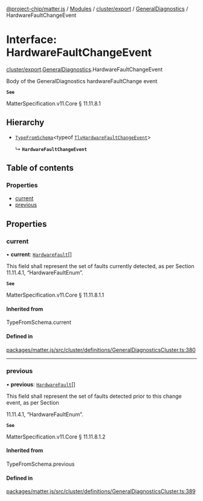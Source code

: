[@project-chip/matter.js](../README.md) / [Modules](../modules.md) / [cluster/export](../modules/cluster_export.md) / [GeneralDiagnostics](../modules/cluster_export.GeneralDiagnostics.md) / HardwareFaultChangeEvent

# Interface: HardwareFaultChangeEvent

[cluster/export](../modules/cluster_export.md).[GeneralDiagnostics](../modules/cluster_export.GeneralDiagnostics.md).HardwareFaultChangeEvent

Body of the GeneralDiagnostics hardwareFaultChange event

**`See`**

MatterSpecification.v11.Core § 11.11.8.1

## Hierarchy

- [`TypeFromSchema`](../modules/tlv_export.md#typefromschema)\<typeof [`TlvHardwareFaultChangeEvent`](../modules/cluster_export.GeneralDiagnostics.md#tlvhardwarefaultchangeevent)\>

  ↳ **`HardwareFaultChangeEvent`**

## Table of contents

### Properties

- [current](cluster_export.GeneralDiagnostics.HardwareFaultChangeEvent.md#current)
- [previous](cluster_export.GeneralDiagnostics.HardwareFaultChangeEvent.md#previous)

## Properties

### current

• **current**: [`HardwareFault`](../enums/cluster_export.GeneralDiagnostics.HardwareFault.md)[]

This field shall represent the set of faults currently detected, as per Section 11.11.4.1,
“HardwareFaultEnum”.

**`See`**

MatterSpecification.v11.Core § 11.11.8.1.1

#### Inherited from

TypeFromSchema.current

#### Defined in

[packages/matter.js/src/cluster/definitions/GeneralDiagnosticsCluster.ts:380](https://github.com/project-chip/matter.js/blob/5f71eedebdb9fa54338bde320c311bb359b7455d/packages/matter.js/src/cluster/definitions/GeneralDiagnosticsCluster.ts#L380)

___

### previous

• **previous**: [`HardwareFault`](../enums/cluster_export.GeneralDiagnostics.HardwareFault.md)[]

This field shall represent the set of faults detected prior to this change event, as per Section

11.11.4.1, “HardwareFaultEnum”.

**`See`**

MatterSpecification.v11.Core § 11.11.8.1.2

#### Inherited from

TypeFromSchema.previous

#### Defined in

[packages/matter.js/src/cluster/definitions/GeneralDiagnosticsCluster.ts:389](https://github.com/project-chip/matter.js/blob/5f71eedebdb9fa54338bde320c311bb359b7455d/packages/matter.js/src/cluster/definitions/GeneralDiagnosticsCluster.ts#L389)
